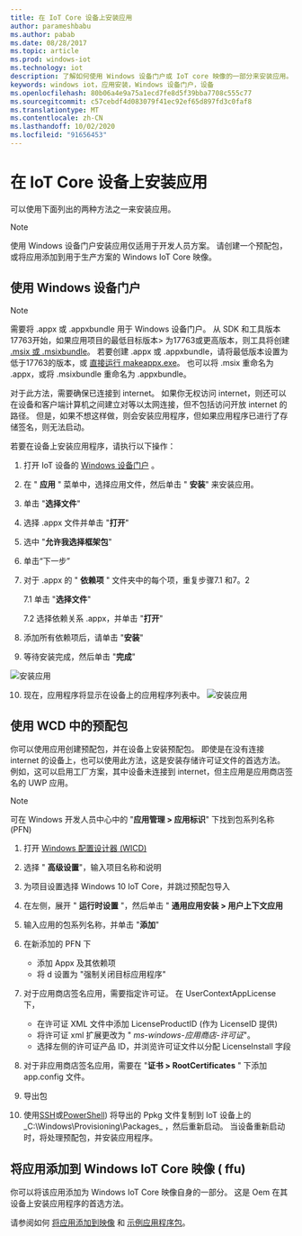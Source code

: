```yaml
---
title: 在 IoT Core 设备上安装应用
author: parameshbabu
ms.author: pabab
ms.date: 08/28/2017
ms.topic: article
ms.prod: windows-iot
ms.technology: iot
description: 了解如何使用 Windows 设备门户或 IoT core 映像的一部分来安装应用。
keywords: windows iot，应用安装，Windows 设备门户，设备
ms.openlocfilehash: 80b06a4e9a75a1ecd7fe8d5f39bba7708c555c77
ms.sourcegitcommit: c57cebdf4d083079f41ec92ef65d897fd3c0faf8
ms.translationtype: MT
ms.contentlocale: zh-CN
ms.lasthandoff: 10/02/2020
ms.locfileid: "91656453"
---
```

# <a name="install-your-app-on-an-iot-core-device"></a>在 IoT Core 设备上安装应用
可以使用下面列出的两种方法之一来安装应用。

> [!NOTE]
> 使用 Windows 设备门户安装应用仅适用于开发人员方案。
> 请创建一个预配包，或将应用添加到用于生产方案的 Windows IoT Core 映像。

## <a name="using-windows-device-portal"></a>使用 Windows 设备门户

> [!NOTE]
> 需要将 .appx 或 .appxbundle 用于 Windows 设备门户。 从 SDK 和工具版本17763开始，如果应用项目的最低目标版本> 为17763或更高版本，则工具将创建 [.msix 或 .msixbundle](https://developercommunity.visualstudio.com/content/problem/391934/makeappx-now-creates-msix-files-instead-of-appx.html)。
> 若要创建 .appx 或 .appxbundle，请将最低版本设置为低于17763的版本，或 [直接运行 makeappx.exe](https://docs.microsoft.com/windows/desktop/appxpkg/make-appx-package--makeappx-exe-#command-line-syntax)。 也可以将 .msix 重命名为 .appx，或将 .msixbundle 重命名为 .appxbundle。

对于此方法，需要确保已连接到 internet。 如果你无权访问 internet，则还可以在设备和客户端计算机之间建立对等以太网连接，但不包括访问开放 internet 的路径。 但是，如果不想这样做，则会安装应用程序，但如果应用程序已进行了存储签名，则无法启动。

若要在设备上安装应用程序，请执行以下操作：

1. 打开 IoT 设备的 [Windows 设备门户](https://docs.microsoft.com/windows/iot-core/manage-your-device/deviceportal) 。

2. 在 " **应用** " 菜单中，选择应用文件，然后单击 " **安装**" 来安装应用。

3. 单击 "**选择文件**"

4. 选择 .appx 文件并单击 "**打开**"

5. 选中 "**允许我选择框架包**"

6. 单击“下一步” 

7. 对于 .appx 的 " **依赖项** " 文件夹中的每个项，重复步骤7.1 和7。2

    7.1 单击 "**选择文件**"

    7.2 选择依赖关系 .appx，并单击 "**打开**"

8. 添加所有依赖项后，请单击 "**安装**"

9. 等待安装完成，然后单击 "**完成**"

 ![安装应用](../media/AppInstaller/install-app.gif)

10. 现在，应用程序将显示在设备上的应用程序列表中。
 ![安装应用](../media/AppInstaller/install-app.gif)


## <a name="using-provisioning-package-from-wcd"></a>使用 WCD 中的预配包
你可以使用应用创建预配包，并在设备上安装预配包。 即使是在没有连接 internet 的设备上，也可以使用此方法，这是安装存储许可证文件的首选方法。 例如，这可以启用工厂方案，其中设备未连接到 internet，但主应用是应用商店签名的 UWP 应用。

> [!NOTE]
> 可在 Windows 开发人员中心中的 "**应用管理 > 应用标识**" 下找到包系列名称 (PFN) 

1. 打开 [Windows 配置设计器 (WICD) ](https://docs.microsoft.com/windows/configuration/provisioning-packages/provisioning-install-icd)

2. 选择 " **高级设置**"，输入项目名称和说明

3. 为项目设置选择 Windows 10 IoT Core，并跳过预配包导入

4. 在左侧，展开 " **运行时设置** "，然后单击 " **通用应用安装 > 用户上下文应用**

5. 输入应用的包系列名称，并单击 "**添加**"

6. 在新添加的 PFN 下
    - 添加 Appx 及其依赖项
    - 将 d 设置为 "强制关闭目标应用程序"

7. 对于应用商店签名应用，需要指定许可证。 在 UserContextAppLicense 下，
    - 在许可证 XML 文件中添加 LicenseProductID (作为 LicenseID 提供) 
    - 将许可证 xml 扩展更改为 " *ms-windows-应用商店-许可证*"。
    - 选择左侧的许可证产品 ID，并浏览许可证文件以分配 LicenseInstall 字段

8. 对于非应用商店签名应用，需要在 "**证书 > RootCertificates** " 下添加 app.config 文件。 

9. 导出包

10. 使用[SSH](../connect-your-device/SSH.md)或[PowerShell](../connect-your-device/powershell.md)) 将导出的 Ppkg 文件复制到 IoT 设备上的_C:\Windows\Provisioning\Packages_ ，然后重新启动。 当设备重新启动时，将处理预配包，并安装应用程序。


## <a name="add-the-app-to-the-windows-iot-core-imageffu"></a>将应用添加到 Windows IoT Core 映像 ( ffu) 
你可以将该应用添加为 Windows IoT Core 映像自身的一部分。
这是 Oem 在其设备上安装应用程序的首选方法。

请参阅如何 [将应用添加到映像](https://docs.microsoft.com/windows-hardware/manufacture/iot/deploy-your-app-with-a-standard-board) 和 [示例应用程序包](https://github.com/ms-iot/iot-adk-addonkit/tree/master/Workspace/Source-arm/Packages/Appx.IoTCoreDefaultApp)。
